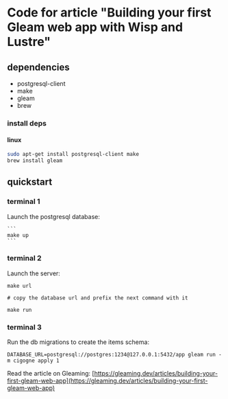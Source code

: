 # Code for article "Building your first Gleam web app with Wisp and Lustre"

## dependencies

* postgresql-client
* make
* gleam
* brew

### install deps

#### linux

```bash
sudo apt-get install postgresql-client make
brew install gleam
```

## quickstart

### terminal 1

Launch the postgresql database:

    ```
    make up
    ```

### terminal 2

Launch the server:

```
make url

# copy the database url and prefix the next command with it

make run
```

### terminal 3

Run the db migrations to create the items schema:

```DATABASE_URL=postgresql://postgres:1234@127.0.0.1:5432/app gleam run -m cigogne apply 1 ```



Read the article on Gleaming: [https://gleaming.dev/articles/building-your-first-gleam-web-app](https://gleaming.dev/articles/building-your-first-gleam-web-app)
